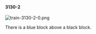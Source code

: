 #### 3130-2
![train-3130-2-0.png](https://github.com/lil-lab/nlvr/raw/master/nlvr/train/images/14/train-3130-2-0.png "train-3130-2-0.png")

There is a blue block above a black block.